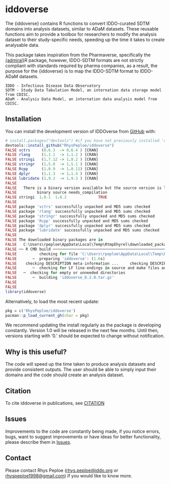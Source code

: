 
# iddoverse

<!-- badges: start -->
<!-- badges: end -->

The {iddoverse} contains R functions to convert IDDO-curated SDTM
domains into analysis datasets, similar to ADaM datasets. These reusable
functions aim to provide a toolbox for researchers to modify the
analysis dataset to their study-specific needs, speeding up the time it
takes to create analysable data.

This package takes inspiration from the Pharmaverse, specifically the
[{admiral}](https://github.com/pharmaverse/admiral)R package, however,
IDDO-SDTM formats are not strictly compliant with standards required by
pharma companies, as a result, the purpose for the {iddoverse} is to map
the IDDO-SDTM format to IDDO-ADaM datasets.

    IDDO - Infectious Disease Data Observatory
    SDTM - Study Data Tabulation Model, an internation data storage model from CDISC.
    ADaM - Analysis Data Model, an internation data analysis model from CDISC.

## Installation

You can install the development version of IDDOverse from
[GitHub](https://github.com/) with:

``` r
# install.packages("devtools") #if you have not previously installed 'devtools' on your machine
devtools::install_github("RhysPeploe/iddoverse")
FALSE vctrs     (0.6.3  -> 0.6.4 ) [CRAN]
FALSE rlang     (1.1.1  -> 1.1.2 ) [CRAN]
FALSE stringi   (1.7.12 -> 1.8.2 ) [CRAN]
FALSE stringr   (1.5.0  -> 1.5.1 ) [CRAN]
FALSE Rcpp      (1.0.9  -> 1.0.11) [CRAN]
FALSE dplyr     (1.1.3  -> 1.1.4 ) [CRAN]
FALSE lubridate (1.9.2  -> 1.9.3 ) [CRAN]
FALSE 
FALSE   There is a binary version available but the source version is later:
FALSE         binary source needs_compilation
FALSE stringi  1.8.1  1.8.2              TRUE
FALSE 
FALSE package 'vctrs' successfully unpacked and MD5 sums checked
FALSE package 'rlang' successfully unpacked and MD5 sums checked
FALSE package 'stringr' successfully unpacked and MD5 sums checked
FALSE package 'Rcpp' successfully unpacked and MD5 sums checked
FALSE package 'dplyr' successfully unpacked and MD5 sums checked
FALSE package 'lubridate' successfully unpacked and MD5 sums checked
FALSE 
FALSE The downloaded binary packages are in
FALSE   C:\Users\rpeploe\AppData\Local\Temp\RtmpEhyrel\downloaded_packages
FALSE ── R CMD build ─────────────────────────────────────────────────────────────────
FALSE          checking for file 'C:\Users\rpeploe\AppData\Local\Temp\RtmpEhyrel\remotes704846d313b7\RhysPeploe-iddoverse-67f327e/DESCRIPTION' ...     checking for file 'C:\Users\rpeploe\AppData\Local\Temp\RtmpEhyrel\remotes704846d313b7\RhysPeploe-iddoverse-67f327e/DESCRIPTION' ...   ✔  checking for file 'C:\Users\rpeploe\AppData\Local\Temp\RtmpEhyrel\remotes704846d313b7\RhysPeploe-iddoverse-67f327e/DESCRIPTION' (463ms)
FALSE       ─  preparing 'iddoverse': (1.6s)
FALSE    checking DESCRIPTION meta-information ...     checking DESCRIPTION meta-information ...   ✔  checking DESCRIPTION meta-information
FALSE       ─  checking for LF line-endings in source and make files and shell scripts (755ms)
FALSE   ─  checking for empty or unneeded directories
FALSE       ─  building 'iddoverse_0.2.0.tar.gz'
FALSE      
FALSE 
library(iddoverse)
```

Alternatively, to load the most recent update:

``` r
pkg = c('RhysPeploe/iddoverse')
pacman::p_load_current_gh(char = pkg)
```

We recommend updating the install regularly as the package is developing
constantly. Version 1.0 will be released in the next few months. Until
then, versions starting with ‘0.’ should be expected to change without
notification.

## Why is this useful?

The code will speed up the time taken to produce analysis datasets and
provide consistent outputs. The user should be able to simply input
their domains and the code should create an analysis dataset.

## Citation

To cite iddoverse in publications, see
[CITATION](https://github.com/RhysPeploe/iddoverse/blob/main/inst/CITATION)

## Issues

Improvements to the code are constantly being made, if you notice
errors, bugs, want to suggest improvements or have ideas for better
functionality, please describe them in
[Issues](https://github.com/RhysPeploe/iddoverse/issues).

## Contact

Please contact Rhys Peploe (<rhys.peploe@iddo.org> or
<rhyspeploe1998@gmail.com>) if you would like to know more.
